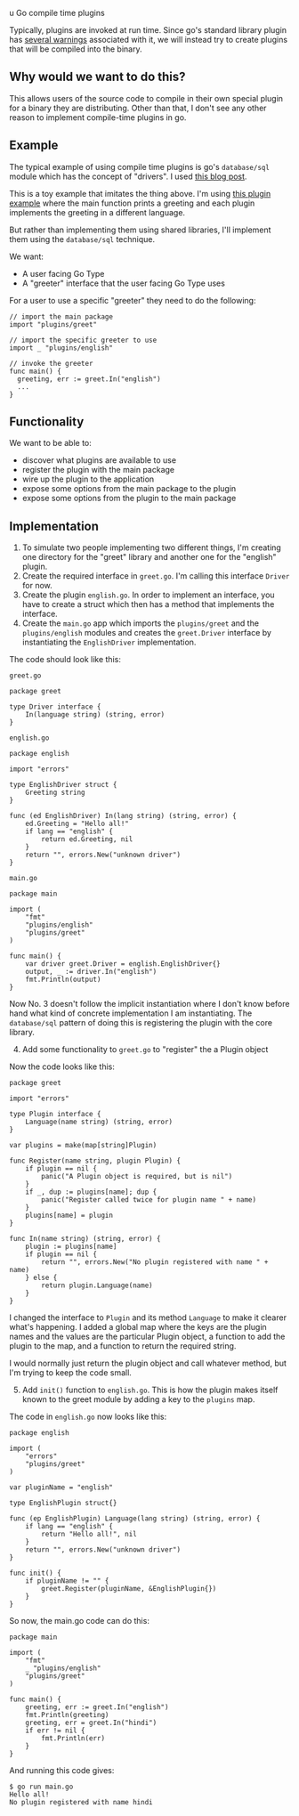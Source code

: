u Go compile time plugins

Typically, plugins are invoked at run time. Since go's standard library plugin has [several warnings](https://pkg.go.dev/plugin#hdr-Warnings) associated with it, we will instead try to create plugins that will be compiled into the binary.

## Why would we want to do this?

This allows users of the source code to compile in their own special plugin for a binary they are distributing. Other than that, I don't see any other reason to implement compile-time plugins in go.

## Example

The typical example of using compile time plugins is go's `database/sql` module which has the concept of "drivers". I used [this blog post](https://eli.thegreenplace.net/2019/design-patterns-in-gos-databasesql-package/).

This is a toy example that imitates the thing above. I'm using [this plugin example](https://github.com/vladimirvivien/go-plugin-example) where the main function prints a greeting and each plugin implements the greeting in a different language.

But rather than implementing them using shared libraries, I'll implement them using the `database/sql` technique.

We want:

- A user facing Go Type
- A "greeter" interface that the user facing Go Type uses

For a user to use a specific "greeter" they need to do the following:

```
// import the main package
import "plugins/greet"

// import the specific greeter to use
import _ "plugins/english"

// invoke the greeter
func main() {
  greeting, err := greet.In("english")
  ...
}

```

## Functionality

We want to be able to:

- discover what plugins are available to use
- register the plugin with the main package
- wire up the plugin to the application
- expose some options from the main package to the plugin
- expose some options from the plugin to the main package

## Implementation

1. To simulate two people implementing two different things, I'm creating one directory for the "greet" library and another one for the "english" plugin.
1. Create the required interface in `greet.go`. I'm calling this interface `Driver` for now.
2. Create the plugin `english.go`. In order to implement an interface, you have to create a struct which then has a method that implements the interface.
3. Create the `main.go` app which imports the `plugins/greet` and the `plugins/english` modules and creates the `greet.Driver` interface by instantiating the `EnglishDriver` implementation.

The code should look like this:

`greet.go`
```
package greet

type Driver interface {
	In(language string) (string, error)
}
```

`english.go`
```
package english

import "errors"

type EnglishDriver struct {
	Greeting string
}

func (ed EnglishDriver) In(lang string) (string, error) {
	ed.Greeting = "Hello all!"
	if lang == "english" {
		return ed.Greeting, nil
	}
	return "", errors.New("unknown driver")
}
```

`main.go`
```
package main

import (
	"fmt"
	"plugins/english"
	"plugins/greet"
)

func main() {
	var driver greet.Driver = english.EnglishDriver{}
	output, _ := driver.In("english")
	fmt.Println(output)
}

```
Now No. 3 doesn't follow the implicit instantiation where I don't know before hand what kind of concrete implementation I am instantiating. The `database/sql` pattern of doing this is registering the plugin with the core library.

4. Add some functionality to `greet.go` to "register" the a Plugin object

Now the code looks like this:
```
package greet

import "errors"

type Plugin interface {
	Language(name string) (string, error)
}

var plugins = make(map[string]Plugin)

func Register(name string, plugin Plugin) {
	if plugin == nil {
		panic("A Plugin object is required, but is nil")
	}
	if _, dup := plugins[name]; dup {
		panic("Register called twice for plugin name " + name)
	}
	plugins[name] = plugin
}

func In(name string) (string, error) {
	plugin := plugins[name]
	if plugin == nil {
		return "", errors.New("No plugin registered with name " + name)
	} else {
		return plugin.Language(name)
	}
}
```
I changed the interface to `Plugin` and its method `Language` to make it clearer what's happening. I added a global map where the keys are the plugin names and the values are the particular Plugin object, a function to add the plugin to the map, and a function to return the required string.

I would normally just return the plugin object and call whatever method, but I'm trying to keep the code small.

5. Add `init()` function to `english.go`. This is how the plugin makes itself known to the greet module by adding a key to the `plugins` map.

The code in `english.go` now looks like this:
```
package english

import (
	"errors"
	"plugins/greet"
)

var pluginName = "english"

type EnglishPlugin struct{}

func (ep EnglishPlugin) Language(lang string) (string, error) {
	if lang == "english" {
		return "Hello all!", nil
	}
	return "", errors.New("unknown driver")
}

func init() {
	if pluginName != "" {
		greet.Register(pluginName, &EnglishPlugin{})
	}
}
```

So now, the main.go code can do this:
```
package main

import (
	"fmt"
	_ "plugins/english"
	"plugins/greet"
)

func main() {
	greeting, err := greet.In("english")
	fmt.Println(greeting)
	greeting, err = greet.In("hindi")
	if err != nil {
		fmt.Println(err)
	}
}
```

And running this code gives:
```
$ go run main.go 
Hello all!
No plugin registered with name hindi
```
